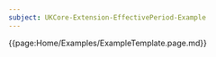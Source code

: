 ```yaml
---
subject: UKCore-Extension-EffectivePeriod-Example
---
```

{{page:Home/Examples/ExampleTemplate.page.md}}
